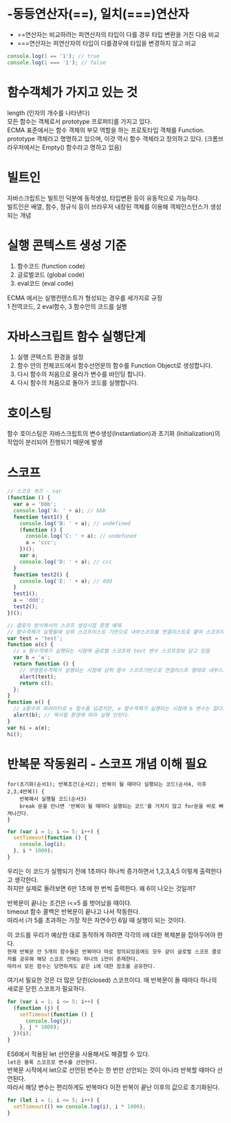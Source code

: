 # -동등연산자(==), 일치(===)연산자

- ==연산자는 비교하려는 피연산자의 타입이 다를 경우 타입 변환을 거친 다음 비교
- ===연산자는 피연산자의 타입이 다를경우에 타입을 변경하지 않고 비교

```javascript
console.log(1 == '1'); // true
console.log(1 === '1'); // false
```

# 함수객체가 가지고 있는 것

length (인자의 개수를 나타낸다)  
모든 함수는 객체로서 prototype 프로퍼티를 가지고 있다.  
ECMA 표준에서는 함수 객체의 부모 역할을 하는 프로토타입 객체를 Function. prototype 객체라고 명명하고 있으며, 이것 역시 함수 객체라고 정의하고 있다. (크롬브라우저에서는 Empty() 함수라고 명하고 있음)

# 빌트인

자바스크립트는 빌트인 덕분에 동적생성, 타입변환 등이 유동적으로 가능하다.  
빌트인은 배열, 함수, 정규식 등이 브라우저 내장된 객체를 이용해 객체인스턴스가 생성되는 개념

# 실행 콘텍스트 생성 기준

1. 함수코드 (function code)
2. 글로벌코드 (global code)
3. eval코드 (eval code)

ECMA 에서는 실행컨텐스트가 형성되는 경우를 세가지로 규정  
1 전역코드, 2 eval함수, 3 함수안의 코드를 실행

# 자바스크립트 함수 실행단계

1. 실행 콘텍스트 환경을 설정
2. 함수 안의 전체코드에서 함수선언문의 함수를 Function Object로 생성합니다.
3. 다시 함수의 처음으로 올라가 변수를 바인딩 합니다.
4. 다시 함수의 처음으로 돌아가 코드를 실행합니다.

# 호이스팅

함수 호이스팅은 자바스크립트의 변수생성(Instantiation)과 초기화 (Initialization)의 작업이 분리되어 진행되기 때문에 발생

# 스코프

```javascript
// 스코프 퀴즈 - var
(function () {
  var a = 'bbb';
  console.log('A: ' + a); // bbb
  function test1() {
    console.log('B: ' + a); // undefined
    (function () {
      console.log('C: ' + a); // undefuned
      a = 'ccc';
    })();
    var a;
    console.log('D: ' + a); // ccc
  }
  function test2() {
    console.log('E: ' + a); // ddd
  }
  test1();
  a = 'ddd';
  test2();
})();
```

```javascript
// 클로저 방식에서의 스코프 생성시점 증명 예제
// 함수객체가 실행될때 상위 스코프리스트 기반으로 내부스코프를 연결리스트로 붙여 스코프리스트 만듦
var test = 'test';
function a(c) {
  // a 함수객체가 실행되는 시점에 글로벌 스코프와 test 변수 스코프정보 담고 있음
  var b = 'a';
  return function () {
    // 무명함수객체가 실행되는 시점에 상위 함수 스코프기반으로 연결리스트 형태로 내부스코프 b변수 정보를 추가하여 스코프리스트 만듦
    alert(test);
    return c();
  };
}
function e() {
  // a함수의 파라미터로 e 함수를 넘겼지만, e 함수객체가 실행되는 시점에 b 변수는 없다. (즉, 함수가 실행되는 시점의 스코프체이닝에는 b변수가 없다.)
  alert(b); // 렉시컬 환경에 따라 실행 안된다.
}
var hi = a(e);
hi();
```

# 반복문 작동원리 - 스코프 개념 이해 필요

```
for(초기화(순서1); 반복조건(순서2); 반복이 될 때마다 실행되는 코드(순서4, 이후 2,3,4반복)) {
    반복해서 실행될 코드(순서3)
    break 문을 만나면 '반복이 될 때마다 실행되는 코드'를 거치지 않고 for문을 바로 빠져나간다.
}
```

```javascript
for (var i = 1; i <= 5; i++) {
  setTimeout(function () {
    console.log(i);
  }, i * 1000);
}
```

우리는 이 코드가 실행되기 전에 1초마다 하나씩 증가하면서 1,2,3,4,5 이렇게 출력한다고 생각한다.  
하지만 실제로 돌려보면 6만 1초에 한 번씩 출력한다. 왜 6이 나오는 것일까?

반복문이 끝나는 조건은 i<=5 를 벗어났을 때이다.  
timeout 함수 콜백은 반복문이 끝나고 나서 작동한다.  
따라서 i가 5를 초과하는 가장 작은 자연수인 6일 때 실행이 되는 것이다.

이 코드를 우리가 예상한 대로 동작하게 하려면 각각의 i에 대한 복제본을 잡아두어야 한다.  
`현재 반복문 안 5개의 함수들은 반복마다 따로 정의되었음에도 모두 같이 글로벌 스코프 클로저를 공유해 해당 스코프 안에는 하나의 i만이 존재한다.`  
`따라서 모든 함수는 당연하게도 같은 i에 대한 참조를 공유한다.`

여기서 필요한 것은 더 많은 닫힌(closed) 스코프이다. 매 반복문이 돌 때마다 하나의 새로운 닫힌 스코프가 필요하다.

```javascript
for (var i = 1; i <= 5; i++) {
  (function (j) {
    setTimeout(function () {
      console.log(j);
    }, j * 1000);
  })(i);
}
```

ES6에서 적용된 let 선언문을 사용해서도 해결할 수 있다.  
`let은 블록 스코프로 변수를 선언한다.`  
반복문 시작에서 let으로 선언된 변수는 한 번만 선언되는 것이 아니라 반복할 때마다 선언된다.  
따라서 해당 변수는 편리하게도 반복마다 이전 반복이 끝난 이후의 값으로 초기화된다.

```javascript
for (let i = 1; i <= 5; i++) {
  setTimeout(() => console.log(i), i * 1000);
}
```
